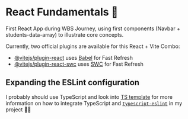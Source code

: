 # React Fundamentals 🫣

First React App during WBS Journey, using first components (Navbar + students-data-array) to illustrate core concepts.

Currently, two official plugins are available for this React + Vite Combo:

- [@vitejs/plugin-react](https://github.com/vitejs/vite-plugin-react/blob/main/packages/plugin-react) uses [Babel](https://babeljs.io/) for Fast Refresh
- [@vitejs/plugin-react-swc](https://github.com/vitejs/vite-plugin-react/blob/main/packages/plugin-react-swc) uses [SWC](https://swc.rs/) for Fast Refresh

## Expanding the ESLint configuration

I probably should use TypeScript and look into [TS template](https://github.com/vitejs/vite/tree/main/packages/create-vite/template-react-ts) for more information on how to integrate TypeScript and [`typescript-eslint`](https://typescript-eslint.io) in my project 🤔😅
